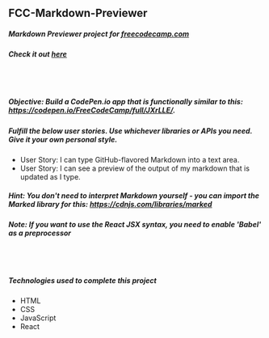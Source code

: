 ## FCC-Markdown-Previewer
##### Markdown Previewer project for [freecodecamp.com](https://www.freecodecamp.com/challenges/build-a-markdown-previewer)
##### Check it out [here](http://htmlpreview.github.io/?https://github.com/moT01/FCC-Markdown-Previewer/blob/master/index.html)

<br/>
<br/>

##### Objective: Build a CodePen.io app that is functionally similar to this: https://codepen.io/FreeCodeCamp/full/JXrLLE/.
##### Fulfill the below user stories. Use whichever libraries or APIs you need. Give it your own personal style.
- User Story: I can type GitHub-flavored Markdown into a text area.
- User Story: I can see a preview of the output of my markdown that is updated as I type.

##### Hint: You don't need to interpret Markdown yourself - you can import the Marked library for this: https://cdnjs.com/libraries/marked
##### Note: If you want to use the React JSX syntax, you need to enable 'Babel' as a preprocessor

<br/>
<br/>

##### Technologies used to complete this project
- HTML
- CSS
- JavaScript
- React

